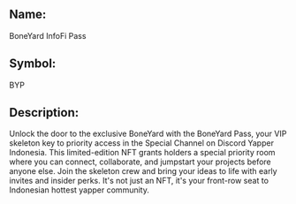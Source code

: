 ## Name:

BoneYard InfoFi Pass

## Symbol:

BYP

## Description:

Unlock the door to the exclusive BoneYard with the BoneYard Pass, your VIP skeleton key to priority access in the Special Channel on Discord Yapper Indonesia. This limited-edition NFT grants holders a special priority room where you can connect, collaborate, and jumpstart your projects before anyone else. Join the skeleton crew and bring your ideas to life with early invites and insider perks. It's not just an NFT, it's your front-row seat to Indonesian hottest yapper community.
